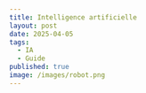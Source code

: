 ```yaml
---
title: Intelligence artificielle
layout: post
date: 2025-04-05
tags:
  - IA
  - Guide
published: true
image: /images/robot.png
---
```

